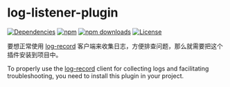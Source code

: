# log-listener-plugin

[![Dependencies](https://img.shields.io/badge/dependencies-none-green)](https://www.npmjs.com/package/@wutiange/log-listener-plugin?activeTab=dependencies)
[![npm](https://img.shields.io/npm/v/@wutiange/log-listener-plugin)](https://www.npmjs.com/package/@wutiange/log-listener-plugin)
[![npm downloads](https://img.shields.io/npm/dm/@wutiange/log-listener-plugin)](https://www.npmjs.com/package/@wutiange/log-listener-plugin)
[![License](https://img.shields.io/npm/l/@wutiange/log-listener-plugin)](./LICENSE)

要想正常使用 [log-record](https://github.com/wutiange/log-record) 客户端来收集日志，方便排查问题，那么就需要把这个插件安装到项目中。

To properly use the [log-record](https://github.com/wutiange/log-record) client for collecting logs and facilitating troubleshooting, you need to install this plugin in your project.